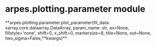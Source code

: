 # arpes.plotting.parameter module

**arpes.plotting.parameter.plot\_parameter(fit\_data:
xarray.core.dataarray.DataArray, param\_name: str, ax=None,
fillstyle='none', shift=0, x\_shift=0, markersize=8, title=None,
out=None, two\_sigma=False,**kwargs)\*\*
